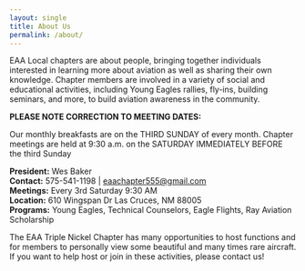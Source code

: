 ```yaml
---
layout: single
title: About Us
permalink: /about/
---
```


EAA Local chapters are about people, bringing together individuals interested in learning more about aviation as well as sharing their own knowledge.
Chapter members are involved in a variety of social and educational activities, including Young Eagles rallies, fly-ins, building seminars, and more, to build aviation awareness in the community.

**PLEASE NOTE CORRECTION TO MEETING DATES:**

Our monthly breakfasts are on the THIRD SUNDAY of every month.
Chapter meetings are held at 9:30 a.m. on the SATURDAY IMMEDIATELY BEFORE the third Sunday

**President:** Wes Baker<br />
**Contact:** 575-541-1198 \| eaachapter555@gmail.com<br />
**Meetings:** Every 3rd Saturday 9:30 AM<br />
**Location:**
610 Wingspan Dr
Las Cruces, NM 88005<br />
**Programs:** Young Eagles, Technical Counselors, Eagle Flights, Ray Aviation Scholarship

The EAA Triple Nickel Chapter has many opportunities to host functions and for members to personally view some beautiful and many times rare aircraft.
If you want to help host or join in these activities, please contact us!